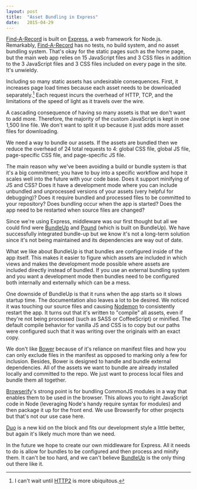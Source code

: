 ```yaml
---
layout: post
title:  "Asset Bundling in Express"
date:   2015-04-29
---
```


[Find-A-Record][far] is built on [Express][express], a web framework for Node.js.
Remarkably, [Find-A-Record][far] has no tests, no build system, and no asset bundling 
system. That's okay for the static pages such as the home page, but the main web 
app relies on 15 JavaScript files and 3 CSS files in addition to the 3 JavaScript 
files and 3 CSS files included on every page in the site. It's unwieldy.

Including so many static assets has undesirable consequences. First, it increases
page load times because each asset needs to be downloaded separately.[^1] Each
request incurs the overhead of HTTP, TCP, and the limitations of the speed
of light as it travels over the wire.

A cascading consequence of having so many assets is that we don't want to add more.
Therefore, the majority of the custom JavaScript is kept in one 1,500 line file.
We don't want to split it up because it just adds more asset files for downloading.

We need a way to bundle our assets. If the assets are bundled then we reduce the
overhead of 24 total requests to 4: global CSS file, global JS file, page-specific
CSS file, and page-specific JS file.

The main reason why we've been avoiding a build or bundle system is that it's a
big commitment; you have to buy into a specific workflow and hope it scales well
into the future with your code base. Does it support minifying of JS and CSS?
Does it have a development mode where you can include unbundled and unprocessed
versions of your assets (very helpful for debugging)? Does it require bundled and
processed files to be committed to your repository? Does bundling occur when the
app is started? Does the app need to be restarted when source files are changed?

Since we're using Express, middleware was our first thought but all we could find
were [BundleUp][bup] and [Pound][pound] (which is built on BundleUp). We have
successfully integrated bundle-up but we know it's not a long-term solution 
since it's not being maintained and its dependencies are way out of date.

What we like about BundleUp is that bundles are configured inside of the app itself.
This makes it easier to figure which assets are included in which views and makes
the development mode possible where assets are included directly instead of bundled.
If you use an external bundling system and you want a development mode then bundles
need to be configured both internally and externally which can be a mess.

One downside of BundleUp is that it runs when the app starts so it slows startup time.
The documentation also leaves a lot to be desired. We noticed it was touching our
source files and causing [Nodemon][nodemon] to consistently restart the app.
It turns out that it's written to "compile" all assets, even if they're not being
processed (such as SASS or CoffeeScript) or minified. The default compile behavior
for vanilla JS and CSS is to copy but our paths were configured such that it was
writing over the originals with an exact copy.

We don't like [Bower][bower] because of it's reliance on manifest files and how you can
only exclude files in the manifest as opposed to marking only a few for inclusion.
Besides, Bower is designed to handle and bundle external dependencies. All of
the assets we want to bundle are already installed locally and committed to the repo.
We just want to process local files and bundle them all together.

[Browserify][browserify]'s strong point is for bundling CommonJS modules in a
way that enables them to be used in the browser. This allows you to right
JavaScript code in Node (leveraging Node's handy require syntax for modules)
and then package it up for the front end. We use Browserify for other projects
but that's not our use case here.

[Duo][duo] is a new kid on the block and fits our development style a little better, 
but again it's likely much more than we need.

In the future we hope to create our own middleware for Express. All it needs to
do is allow for bundles to be configured and then process and minify them. It
can't be too hard, and we can't believe [BundleUp][bup] is the only thing out there
like it.

[far]: https://www.findarecord.com
[express]: http://expressjs.com/
[bup]: https://github.com/FGRibreau/bundle-up
[pound]: https://github.com/FGRibreau/pound
[duo]: http://duojs.org/
[bower]: http://bower.io/
[browserify]: http://browserify.org/
[nodemon]: https://github.com/remy/nodemon

[^1]: I can't wait until [HTTP2](https://http2.github.io/) is more ubiquitous.